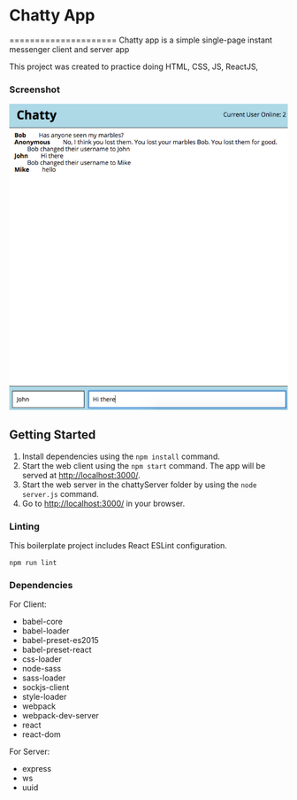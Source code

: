 # Chatty App

=====================
Chatty app is a simple single-page instant messenger client and server app

This project was created to practice doing HTML, CSS, JS, ReactJS, 

### Screenshot
!["An example screenshot of this chatty app"](https://github.com/wingkeileung/ChattyApp/blob/master/docs/ScreenShot1.png)


## Getting Started
1. Install dependencies using the `npm install` command.
2. Start the web client using the `npm start` command. The app will be served at <http://localhost:3000/>.
3. Start the web server in the chattyServer folder by using the `node server.js` command.
4. Go to <http://localhost:3000/> in your browser.

### Linting

This boilerplate project includes React ESLint configuration.

```
npm run lint
```

### Dependencies

For Client:
* babel-core
* babel-loader
* babel-preset-es2015
* babel-preset-react
* css-loader
* node-sass
* sass-loader
* sockjs-client
* style-loader
* webpack
* webpack-dev-server
* react
* react-dom

For Server:
* express
* ws
* uuid
